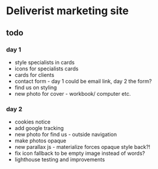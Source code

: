 # Deliverist marketing site

## todo

### day 1

 * style specialists in cards
 * icons for specialists cards
 * cards for clients
 * contact form - day 1 could be email link, day 2 the form?
 * find us on styling
 * new photo for cover - workbook/ computer etc.

### day 2

 * cookies notice
 * add google tracking
 * new photo for find us - outside navigation
 * make photos opaque
 * new parallax js - materialize forces opaque style back?!
 * fix icon fallback to be empty image instead of words?
 * lighthouse testing and improvements
